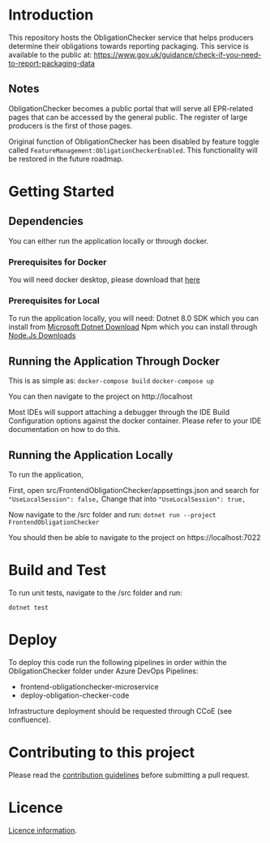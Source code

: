 # Introduction 

This repository hosts the ObligationChecker service that helps producers determine their obligations towards reporting packaging.
This service is available to the public at: https://www.gov.uk/guidance/check-if-you-need-to-report-packaging-data

## Notes

ObligationChecker becomes a public portal that will serve all EPR-related pages that can be accessed by the general public.
The register of large producers is the first of those pages.

Original function of ObligationChecker has been disabled by feature toggle called `FeatureManagement:ObligationCheckerEnabled`.
This functionality will be restored in the future roadmap.

# Getting Started

## Dependencies

You can either run the application locally or through docker.

### Prerequisites for Docker

You will need docker desktop, please download that [here](https://www.docker.com/products/docker-desktop/)

### Prerequisites for Local

To run the application locally, you will need:
Dotnet 8.0 SDK which you can install from [Microsoft Dotnet Download](https://dotnet.microsoft.com/en-us/download/dotnet/8.0)
Npm which you can install through [Node.Js Downloads](https://nodejs.org/en/download)

## Running the Application Through Docker

This is as simple as:
`docker-compose build`
`docker-compose up`

You can then navigate to the project on http://localhost

Most IDEs will support attaching a debugger through the IDE Build Configuration options against the docker container.
Please refer to your IDE documentation on how to do this.

## Running the Application Locally

To run the application,

First, open src/FrontendObligationChecker/appsettings.json and search for
`"UseLocalSession": false,`
Change that into
`"UseLocalSession": true,`

Now navigate to the /src folder and run:
`dotnet run --project FrontendObligationChecker`

You should then be able to navigate to the project on https://localhost:7022

# Build and Test

To run unit tests, navigate to the /src folder and run:

`dotnet test`

# Deploy

To deploy this code run the following pipelines in order within the ObligationChecker folder under Azure DevOps Pipelines:
- frontend-obligationchecker-microservice
- deploy-obligation-checker-code

Infrastructure deployment should be requested through CCoE (see confluence).

# Contributing to this project

Please read the [contribution guidelines](CONTRIBUTING.md) before submitting a pull request.

# Licence

[Licence information](LICENCE.md).